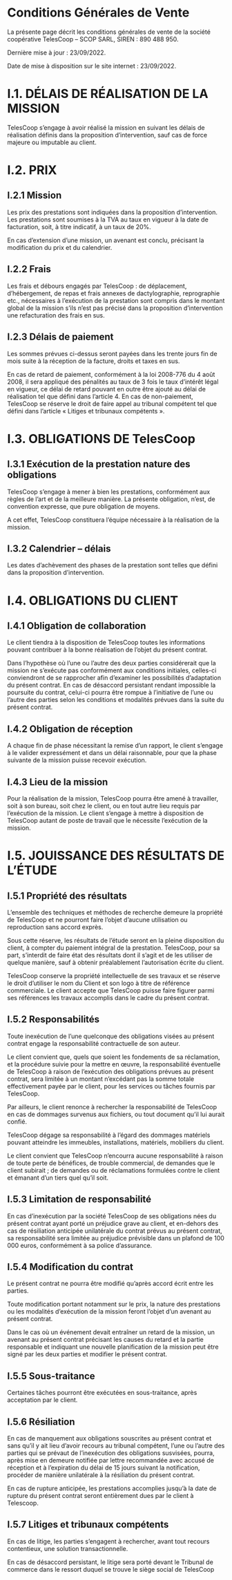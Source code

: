 # Conditions Générales de Vente
La présente page décrit les conditions générales de vente de la société coopérative TelesCoop – SCOP SARL, SIREN : 890 488 950.

Dernière mise à jour : 23/09/2022.

Date de mise à disposition sur le site internet : 23/09/2022.

# I.1.  DÉLAIS DE RÉALISATION DE LA MISSION
TelesCoop s’engage à avoir réalisé la mission en suivant les délais de réalisation définis dans la proposition d’intervention, sauf cas de force majeure ou imputable au client.

# I.2.  PRIX
## I.2.1 Mission

Les prix des prestations sont indiquées dans la proposition d’intervention. Les prestations sont soumises à la TVA au taux en vigueur à la date de facturation, soit, à titre indicatif, à un taux de 20%.

En cas d’extension d’une mission, un avenant est conclu, précisant la modification du prix et du calendrier.

## I.2.2 Frais

Les frais et débours engagés par TelesCoop : de déplacement, d’hébergement, de repas et frais annexes de dactylographie, reprographie etc., nécessaires à l’exécution de la prestation sont compris dans le montant global de la mission s’ils n’est pas précisé dans la proposition d’intervention une refacturation des frais en sus.

## I.2.3 Délais de paiement

Les sommes prévues ci-dessus seront payées dans les trente jours fin de mois suite à la réception de la facture, droits et taxes en sus.

En cas de retard de paiement, conformément à la loi 2008-776 du 4 août 2008, il sera appliqué des pénalités au taux de 3 fois le taux d’intérêt légal en vigueur, ce délai de retard pouvant en outre être ajouté au délai de réalisation tel que défini dans l’article 4. En cas de non-paiement, TelesCoop se réserve le droit de faire appel au tribunal compétent tel que défini dans l’article « Litiges et tribunaux compétents ».

# I.3.  OBLIGATIONS DE TelesCoop
## I.3.1 Exécution de la prestation nature des obligations

TelesCoop s’engage à mener à bien les prestations, conformément aux règles de l’art et de la meilleure manière. La présente obligation, n’est, de convention expresse, que pure obligation de moyens.

A cet effet, TelesCoop constituera l’équipe nécessaire à la réalisation de la mission.

## I.3.2 Calendrier – délais

Les dates d’achèvement des phases de la prestation sont telles que défini dans la proposition d’intervention.

# I.4.  OBLIGATIONS DU CLIENT
## I.4.1 Obligation de collaboration

Le client tiendra à la disposition de TelesCoop toutes les informations pouvant contribuer à la bonne réalisation de l’objet du présent contrat.

Dans l’hypothèse où l’une ou l’autre des deux parties considérerait que la mission ne s’exécute pas conformément aux conditions initiales, celles-ci conviendront de se rapprocher afin d’examiner les possibilités d’adaptation du présent contrat. En cas de désaccord persistant rendant impossible la poursuite du contrat, celui-ci pourra être rompue à l’initiative de l’une ou l’autre des parties selon les conditions et modalités prévues dans la suite du présent contrat.

## I.4.2 Obligation de réception

A chaque fin de phase nécessitant la remise d’un rapport, le client s’engage à le valider expressément et dans un délai raisonnable, pour que la phase suivante de la mission puisse recevoir exécution.

## I.4.3 Lieu de la mission

Pour la réalisation de la mission, TelesCoop  pourra être amené à travailler, soit à son bureau, soit chez le client, ou en tout autre lieu requis par l’exécution de la mission. Le client s’engage à mettre à disposition de TelesCoop autant de poste de travail que le nécessite l’exécution de la mission.

# I.5.  JOUISSANCE DES RÉSULTATS DE L’ÉTUDE
## I.5.1 Propriété des résultats

L’ensemble des techniques et méthodes de recherche demeure la propriété de TelesCoop et ne pourront faire l’objet d’aucune utilisation ou reproduction sans accord exprès.

Sous cette réserve, les résultats de l’étude seront en la pleine disposition du client, à compter du paiement intégral de la prestation. TelesCoop, pour sa part, s’interdit de faire état des résultats dont il s’agit et de les utiliser de quelque manière, sauf à obtenir préalablement l’autorisation écrite du client.

TelesCoop conserve la propriété intellectuelle de ses travaux et se réserve le droit d’utiliser le nom du Client et son logo à titre de référence commerciale. Le client accepte que TelesCoop puisse faire figurer parmi ses références les travaux accomplis dans le cadre du présent contrat.

## I.5.2 Responsabilités

Toute inexécution de l’une quelconque des obligations visées au présent contrat engage la responsabilité contractuelle de son auteur.

Le client convient que, quels que soient les fondements de sa réclamation, et la procédure suivie pour la mettre en œuvre, la responsabilité éventuelle de TelesCoop à raison de l’exécution des obligations prévues au présent contrat, sera limitée à un montant n’excédant pas la somme totale effectivement payée par le client, pour les services ou tâches fournis par TelesCoop.

Par ailleurs, le client renonce à rechercher la responsabilité de TelesCoop en cas de dommages survenus aux fichiers, ou tout document qu’il lui aurait confié.

TelesCoop dégage sa responsabilité à l’égard des dommages matériels pouvant atteindre les immeubles, installations, matériels, mobiliers du client.

Le client convient que TelesCoop n’encourra aucune responsabilité à raison de toute perte de bénéfices, de trouble commercial, de demandes que le client subirait ; de demandes ou de réclamations formulées contre le client et émanant d’un tiers quel qu’il soit.

## I.5.3 Limitation de responsabilité

En cas d’inexécution par la société TelesCoop de ses obligations nées du présent contrat ayant porté un préjudice grave au client, et en-dehors des cas de résiliation anticipée unilatérale du contrat prévus au présent contrat, sa responsabilité sera limitée au préjudice prévisible dans un plafond de 100 000 euros, conformément à sa police d’assurance.

## I.5.4 Modification du contrat

Le présent contrat ne pourra être modifié qu’après accord écrit entre les parties.

Toute modification portant notamment sur le prix, la nature des prestations ou les modalités d’exécution de la mission feront l’objet d’un avenant au présent contrat.

Dans le cas où un événement devait entraîner un retard de la mission, un avenant au présent contrat précisant les causes du retard et la partie responsable et indiquant une nouvelle planification de la mission peut être signé par les deux parties et modifier le présent contrat.

## I.5.5 Sous-traitance

Certaines tâches pourront être exécutées en sous-traitance, après acceptation par le client.

## I.5.6 Résiliation

En cas de manquement aux obligations souscrites au présent contrat et sans qu’il y ait lieu d’avoir recours au tribunal compétent, l’une ou l’autre des parties qui se prévaut de l’inexécution des obligations susvisées, pourra, après mise en demeure notifiée par lettre recommandée avec accusé de réception et à l’expiration du délai de 15 jours suivant la notification, procéder de manière unilatérale à la résiliation du présent contrat.

En cas de rupture anticipée, les prestations accomplies jusqu’à la date de rupture du présent contrat seront entièrement dues par le client à Telescoop.

## I.5.7 Litiges et tribunaux compétents

En cas de litige, les parties s’engagent à rechercher, avant tout recours contentieux, une solution transactionnelle.

En cas de désaccord persistant, le litige sera porté devant le Tribunal de commerce dans le ressort duquel se trouve le siège social de TelesCoop

